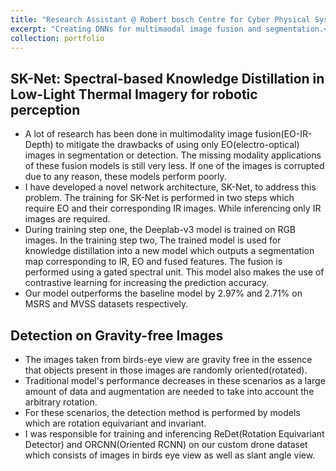```yaml
---
title: "Research Assistant @ Robert bosch Centre for Cyber Physical Systems, IISC Bangalore"
excerpt: "Creating DNNs for multimaodal image fusion and segmentation.<br/>"
collection: portfolio
---
```



## SK-Net: Spectral-based Knowledge Distillation in Low-Light Thermal Imagery for robotic perception

* A lot of research has been done in multimodality image fusion(EO-IR-Depth) to mitigate the drawbacks of using only EO(electro-optical) images in segmentation or detection. The missing modality applications of these fusion models is still very less. If one of the images is corrupted due to any reason, these models perform poorly.
* I have developed a novel network architecture, SK-Net, to address this problem. The training for SK-Net is performed in two steps which require EO and their corresponding IR images. While inferencing only IR images are required.
* During training step one, the Deeplab-v3 model is trained on RGB images. In the training step two, The trained model is used for knowledge distillation into a new model which outputs a segmentation map corresponding to IR, EO and fused features. The fusion is performed using a gated spectral unit. This model also makes the use of contrastive learning for increasing the prediction accuracy.
* Our model outperforms the baseline model by 2.97% and 2.71% on MSRS and MVSS datasets respectively.


## Detection on Gravity-free Images

* The images taken from birds-eye view are gravity free in the essence that objects present in those images are randomly oriented(rotated).
* Traditional model's performance decreases in these scenarios as a large amount of data and augmentation are needed to take into account the arbitrary rotation.
* For these scenarios, the detection method is performed by models which are rotation equivariant and invariant.
* I was responsible for training and inferencing ReDet(Rotation Equivariant Detector) and ORCNN(Oriented RCNN) on our custom drone dataset which consists of images in birds eye view as well as slant angle view.